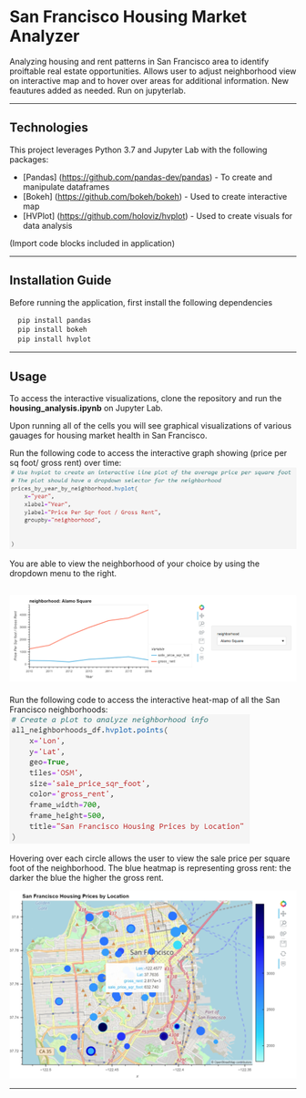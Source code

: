 # San Francisco Housing Market Analyzer
Analyzing housing and rent patterns in San Francisco area to identify proiftable real estate opportunities. Allows user to adjust neighborhood view on interactive map and to hover over areas for additional information. New feautures added as needed. Run on jupyterlab.

--- 

## Technologies

This project leverages Python 3.7 and Jupyter Lab with the following packages:

* [Pandas] (https://github.com/pandas-dev/pandas) - To create and manipulate dataframes
* [Bokeh] (https://github.com/bokeh/bokeh) - Used to create interactive map 
* [HVPlot] (https://github.com/holoviz/hvplot) - Used to create visuals for data analysis

(Import code blocks included in application)

--- 

## Installation Guide

Before running the application, first install the following dependencies 

```python
  pip install pandas
  pip install bokeh
  pip install hvplot
```

---

## Usage

To access the interactive visualizations, clone the repository and run the **housing_analysis.ipynb** on Jupyter Lab. 

Upon running all of the cells you will see graphical visualizations of various gauages for housing market health in San Francisco. 

Run the following code to access the interactive graph showing (price per sq foot/ gross rent) over time:
![runthiscodeforinteractivegraph](Images/runthis1.PNG)

You are able to view the neighborhood of your choice by using the dropdown menu to the right.

![interactivegraph](Images/interactivegraph.PNG)
---
Run the following code to access the interactive heat-map of all the San Francisco neighborhoods:
![runthiscode](Images/runthiscode.PNG)

Hovering over each circle allows the user to view the sale price per square foot of the neighborhood. The blue heatmap is representing gross rent: the darker the blue the higher the gross rent.

![heatmap](Images/heatmap.PNG)

--- 








